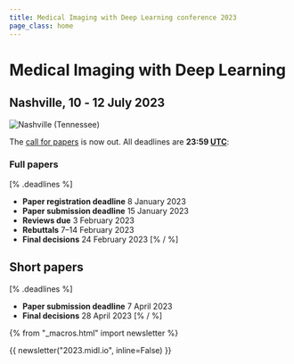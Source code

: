 ```yaml
---
title: Medical Imaging with Deep Learning conference 2023
page_class: home
---
```

# Medical Imaging with Deep Learning
## Nashville, 10 ‑ 12 July 2023

<p class="primary-photo centered">
    <img alt="Nashville (Tennessee)" src="/images/nashville.jpg">
</p>

The [call for papers](/call-for-papers.html) is now out. All deadlines are **23:59 [UTC](https://www.timeanddate.com/worldclock/timezone/utc)**:
### Full papers
[% .deadlines %]
* **Paper registration deadline** 8 January 2023
* **Paper submission deadline** 15 January 2023
* **Reviews due** 3 February 2023
* **Rebuttals** 7&ndash;14 February 2023
* **Final decisions** 24 February 2023
[% / %]

## Short papers
[% .deadlines %]
* **Paper submission deadline** 7 April 2023
* **Final decisions** 28 April 2023
[% / %]

{% from "_macros.html" import newsletter %}

{{ newsletter("2023.midl.io", inline=False) }}
